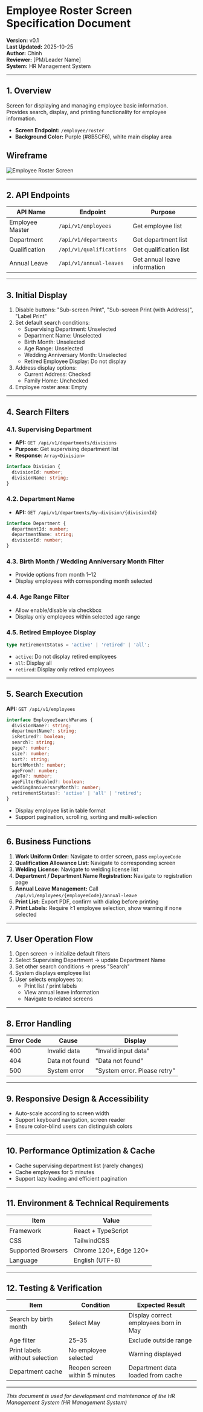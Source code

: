 # Employee Roster Screen Specification Document
**Version:** v0.1  
**Last Updated:** 2025-10-25  
**Author:** Chinh  
**Reviewer:** [PM/Leader Name]  
**System:** HR Management System  

---

## 1. Overview
Screen for displaying and managing employee basic information.  
Provides search, display, and printing functionality for employee information.

- **Screen Endpoint:** `/employee/roster`
- **Background Color:** Purple (#8B5CF6), white main display area

## Wireframe
![Employee Roster Screen](Employee_Roster_UI.png)

---

## 2. API Endpoints
| API Name | Endpoint | Purpose |
|----------|-----------|-----------|
| Employee Master | `/api/v1/employees` | Get employee list |
| Department | `/api/v1/departments` | Get department list |
| Qualification | `/api/v1/qualifications` | Get qualification list |
| Annual Leave | `/api/v1/annual-leaves` | Get annual leave information |

---

## 3. Initial Display
1. Disable buttons: "Sub-screen Print", "Sub-screen Print (with Address)", "Label Print"  
2. Set default search conditions:
   - Supervising Department: Unselected  
   - Department Name: Unselected  
   - Birth Month: Unselected  
   - Age Range: Unselected  
   - Wedding Anniversary Month: Unselected  
   - Retired Employee Display: Do not display  
3. Address display options:
   - Current Address: Checked  
   - Family Home: Unchecked  
4. Employee roster area: Empty

---

## 4. Search Filters
### 4.1. Supervising Department
- **API:** `GET /api/v1/departments/divisions`  
- **Purpose:** Get supervising department list  
- **Response:** `Array<Division>`

```typescript
interface Division {
  divisionId: number;
  divisionName: string;
}
```

### 4.2. Department Name
- **API:** `GET /api/v1/departments/by-division/{divisionId}`

```typescript
interface Department {
  departmentId: number;
  departmentName: string;
  divisionId: number;
}
```

### 4.3. Birth Month / Wedding Anniversary Month Filter
- Provide options from month 1–12  
- Display employees with corresponding month selected

### 4.4. Age Range Filter
- Allow enable/disable via checkbox  
- Display only employees within selected age range

### 4.5. Retired Employee Display
```typescript
type RetirementStatus = 'active' | 'retired' | 'all';
```
- `active`: Do not display retired employees  
- `all`: Display all  
- `retired`: Display only retired employees

---

## 5. Search Execution
**API:** `GET /api/v1/employees`

```typescript
interface EmployeeSearchParams {
  divisionName?: string;
  departmentName?: string;
  isRetired?: boolean;
  search?: string;
  page?: number;
  size?: number;
  sort?: string;
  birthMonth?: number;
  ageFrom?: number;
  ageTo?: number;
  ageFilterEnabled?: boolean;
  weddingAnniversaryMonth?: number;
  retirementStatus?: 'active' | 'all' | 'retired';
}
```

- Display employee list in table format  
- Support pagination, scrolling, sorting and multi-selection

---

## 6. Business Functions
1. **Work Uniform Order:** Navigate to order screen, pass `employeeCode`  
2. **Qualification Allowance List:** Navigate to corresponding screen  
3. **Welding License:** Navigate to welding license list  
4. **Department / Department Name Registration:** Navigate to registration page  
5. **Annual Leave Management:** Call `/api/v1/employees/{employeeCode}/annual-leave`  
6. **Print List:** Export PDF, confirm with dialog before printing  
7. **Print Labels:** Require ≥1 employee selection, show warning if none selected  

---

## 7. User Operation Flow
1. Open screen → initialize default filters  
2. Select Supervising Department → update Department Name  
3. Set other search conditions → press "Search"  
4. System displays employee list  
5. User selects employees to:
   - Print list / print labels  
   - View annual leave information  
   - Navigate to related screens

---

## 8. Error Handling
| Error Code | Cause | Display |
|------------|-------|---------|
| 400 | Invalid data | "Invalid input data" |
| 404 | Data not found | "Data not found" |
| 500 | System error | "System error. Please retry" |

---

## 9. Responsive Design & Accessibility
- Auto-scale according to screen width  
- Support keyboard navigation, screen reader  
- Ensure color-blind users can distinguish colors  

---

## 10. Performance Optimization & Cache
- Cache supervising department list (rarely changes)  
- Cache employees for 5 minutes  
- Support lazy loading and efficient pagination  

---

## 11. Environment & Technical Requirements
| Item | Value |
|------|-------|
| Framework | React + TypeScript |
| CSS | TailwindCSS |
| Supported Browsers | Chrome 120+, Edge 120+ |
| Language | English (UTF-8) |

---

## 12. Testing & Verification
| Item | Condition | Expected Result |
|------|-----------|-----------------|
| Search by birth month | Select May | Display correct employees born in May |
| Age filter | 25–35 | Exclude outside range |
| Print labels without selection | No employee selected | Warning displayed |
| Department cache | Reopen screen within 5 minutes | Department data loaded from cache |

---

*This document is used for development and maintenance of the HR Management System (HR Management System)*
